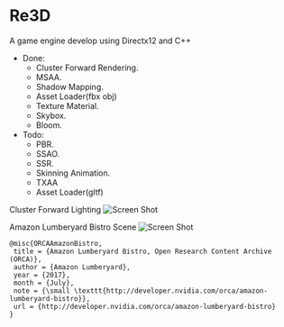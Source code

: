# Re3D

A game engine develop using Directx12 and C++

- Done:
  - Cluster Forward Rendering.
  - MSAA.
  - Shadow Mapping.
  - Asset Loader(fbx obj)
  - Texture Material.
  - Skybox.
  - Bloom.
- Todo:
  - PBR.
  - SSAO.
  - SSR.
  - Skinning Animation.
  - TXAA
  - Asset Loader(gltf)

Cluster Forward Lighting
![Screen Shot](https://kkh-1324724049.cos.ap-shanghai.myqcloud.com/screen_shot.png)
  
Amazon Lumberyard Bistro Scene
![Screen Shot](https://kkh-1324724049.cos.ap-shanghai.myqcloud.com/Screenshot_bristo.png)

    @misc{ORCAAmazonBistro,
     title = {Amazon Lumberyard Bistro, Open Research Content Archive (ORCA)},
     author = {Amazon Lumberyard},
     year = {2017},
     month = {July},
     note = {\small \texttt{http://developer.nvidia.com/orca/amazon-lumberyard-bistro}},
     url = {http://developer.nvidia.com/orca/amazon-lumberyard-bistro}
    }
